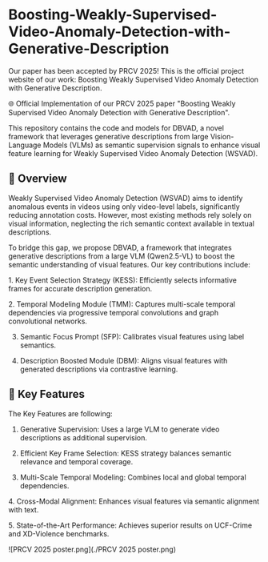 # Boosting-Weakly-Supervised-Video-Anomaly-Detection-with-Generative-Description
Our paper has been accepted by PRCV 2025! This is the official project website of our work: Boosting Weakly Supervised Video Anomaly Detection with Generative Description.

🌐 ​​Official Implementation​​ of our PRCV 2025 paper "Boosting Weakly Supervised Video Anomaly Detection with Generative Description".

This repository contains the code and models for ​​DBVAD​​, a novel framework that leverages generative descriptions from large Vision-Language Models (VLMs) as semantic supervision signals to enhance visual feature learning for Weakly Supervised Video Anomaly Detection (WSVAD).

## 📖 Overview
Weakly Supervised Video Anomaly Detection (WSVAD) aims to identify anomalous events in videos using only video-level labels, significantly reducing annotation costs. However, most existing methods rely solely on visual information, neglecting the rich semantic context available in textual descriptions.

To bridge this gap, we propose ​​DBVAD​​, a framework that integrates generative descriptions from a large VLM (Qwen2.5-VL) to boost the semantic understanding of visual features. Our key contributions include:

​​1. Key Event Selection Strategy (KESS)​​: Efficiently selects informative frames for accurate description generation.

​​2. Temporal Modeling Module (TMM)​​: Captures multi-scale temporal dependencies via progressive temporal convolutions and graph convolutional networks.

3. ​​Semantic Focus Prompt (SFP)​​: Calibrates visual features using label semantics.

4. Description Boosted Module (DBM)​​: Aligns visual features with generated descriptions via contrastive learning.


## 🚀 Key Features
The Key Features are following:
​​
1. Generative Supervision​​: Uses a large VLM to generate video descriptions as additional supervision.

2. ​​Efficient Key Frame Selection​​: KESS strategy balances semantic relevance and temporal coverage.
   
3. ​​Multi-Scale Temporal Modeling​​: Combines local and global temporal dependencies.
   
​​4. Cross-Modal Alignment​​: Enhances visual features via semantic alignment with text.

​​5. State-of-the-Art Performance​​: Achieves superior results on UCF-Crime and XD-Violence benchmarks.

 ![PRCV 2025 poster.png](./PRCV 2025 poster.png)
